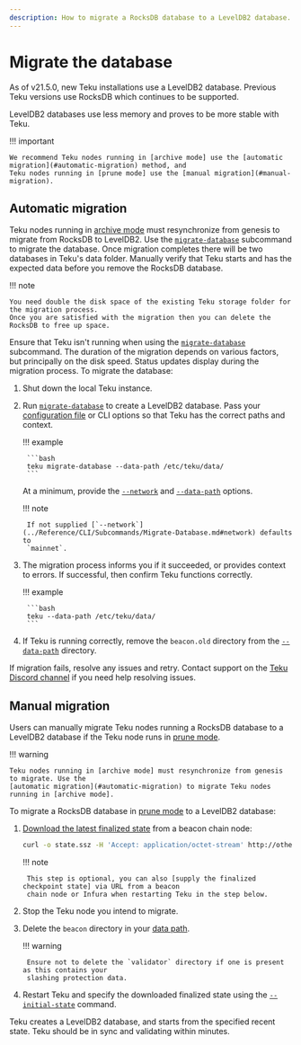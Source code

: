 ```yaml
---
description: How to migrate a RocksDB database to a LevelDB2 database.
---
```


# Migrate the database

As of v21.5.0, new Teku installations use a LevelDB2 database. Previous Teku versions use
RocksDB which continues to be supported.

LevelDB2 databases use less memory and proves to be more stable with Teku.

!!! important

    We recommend Teku nodes running in [archive mode] use the [automatic migration](#automatic-migration) method, and
    Teku nodes running in [prune mode] use the [manual migration](#manual-migration).

## Automatic migration

Teku nodes running in [archive mode] must resynchronize from genesis to migrate from RocksDB to LevelDB2. Use the
[`migrate-database`](../Reference/CLI/Subcommands/Migrate-Database.md) subcommand to migrate the database.
Once migration completes there will be two databases in Teku's data folder. Manually verify that Teku starts
and has the expected data before you remove the RocksDB database.

!!! note

    You need double the disk space of the existing Teku storage folder for the migration process.
    Once you are satisfied with the migration then you can delete the RocksDB to free up space.

Ensure that Teku isn't running when using the  [`migrate-database`](../Reference/CLI/Subcommands/Migrate-Database.md)
subcommand. The duration of the migration depends on various factors, but principally on the disk speed. Status updates
display during the migration process. To migrate the database:

1. Shut down the local Teku instance.

1. Run [`migrate-database`](../Reference/CLI/Subcommands/Migrate-Database.md) to create a LevelDB2 database.
    Pass your [configuration file](Configure/Use-Configuration-File.md) or CLI options so that Teku has the correct paths
    and context.

    !!! example

        ```bash
        teku migrate-database --data-path /etc/teku/data/
        ```

    At a minimum, provide the [`--network`](../Reference/CLI/Subcommands/Migrate-Database.md#network)
    and [`--data-path`](../Reference/CLI/Subcommands/Migrate-Database.md#network) options.

    !!! note

        If not supplied [`--network`](../Reference/CLI/Subcommands/Migrate-Database.md#network) defaults to
        `mainnet`.

1. The migration process informs you if it succeeded, or provides context to errors. If
    successful, then confirm Teku functions correctly.

    !!! example

        ```bash
        teku --data-path /etc/teku/data/
        ```

1. If Teku is running correctly, remove the `beacon.old` directory from the
    [`--data-path`](../Reference/CLI/Subcommands/Migrate-Database.md#network) directory.

If migration fails, resolve any issues and retry. Contact support on the [Teku Discord channel] if you need help
resolving issues.

## Manual migration

Users can manually migrate Teku nodes running a RocksDB database to a LevelDB2 database if the Teku node
runs in [prune mode].

!!! warning

    Teku nodes running in [archive mode] must resynchronize from genesis to migrate. Use the
    [automatic migration](#automatic-migration) to migrate Teku nodes running in [archive mode].

To migrate a RocksDB database in [prune mode] to a LevelDB2 database:

1. [Download the latest finalized state] from a beacon chain node:

    ```bash
    curl -o state.ssz -H 'Accept: application/octet-stream' http://other-node:5051/eth/v2/debug/beacon/states/finalized
    ```

    !!! note

        This step is optional, you can also [supply the finalized checkpoint state] via URL from a beacon
        chain node or Infura when restarting Teku in the step below.

1. Stop the Teku node you intend to migrate.

1. Delete the `beacon` directory in your
    [data path](../Reference/CLI/CLI-Syntax.md#data-base-path-data-path).

    !!! warning

        Ensure not to delete the `validator` directory if one is present as this contains your
        slashing protection data.

1. Restart Teku and specify the downloaded finalized state using the
    [`--initial-state`](../Reference/CLI/CLI-Syntax.md#initial-state) command.

Teku creates a LevelDB2 database, and starts from the specified recent state. Teku should be in
sync and validating within minutes.

<!-- links -->
[Download the latest finalized state]: https://consensys.github.io/teku/#operation/getEthV1DebugBeaconStatesWithState_id
[prune mode]: ../Reference/CLI/CLI-Syntax.md#data-storage-mode
[archive mode]: ../Reference/CLI/CLI-Syntax.md#data-storage-mode
[supply the finalized checkpoint state]: Get-Started/Checkpoint-Start.md
[Teku Discord channel]: https://discord.gg/9mCVSY6

